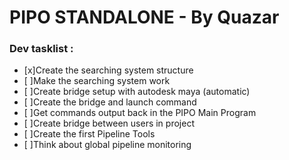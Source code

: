 # PIPO STANDALONE - By Quazar

### Dev tasklist : 
- [x]Create the searching system structure
- [ ]Make the searching system work
- [ ]Create bridge setup with autodesk maya (automatic)
- [ ]Create the bridge and launch command
- [ ]Get commands output back in the PIPO Main Program
- [ ]Create bridge between users in project
- [ ]Create the first Pipeline Tools
- [ ]Think about global pipeline monitoring
